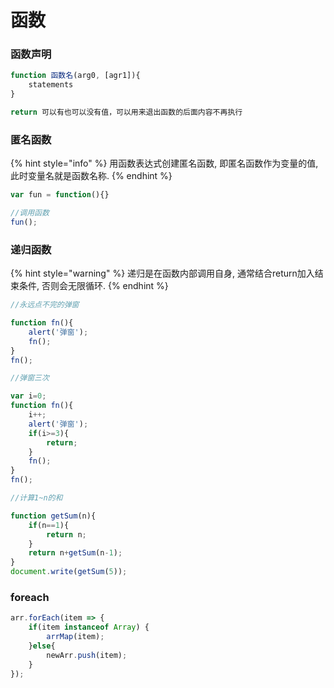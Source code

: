 # 函数

### **函数声明**

```javascript
function 函数名(arg0, [agr1]){
    statements
}

return 可以有也可以没有值，可以用来退出函数的后面内容不再执行
```

### 匿名函数

{% hint style="info" %}
用函数表达式创建匿名函数, 即匿名函数作为变量的值, 此时变量名就是函数名称.
{% endhint %}

```javascript
var fun = function(){}

//调用函数
fun();
```

### 递归函数

{% hint style="warning" %}
递归是在函数内部调用自身, 通常结合return加入结束条件, 否则会无限循环.
{% endhint %}

```javascript
//永远点不完的弹窗

function fn(){
    alert('弹窗');
    fn();
}
fn();
```

```javascript
//弹窗三次

var i=0;
function fn(){
    i++;
    alert('弹窗');
    if(i>=3){
        return;
    }
    fn();
}
fn();
```

```javascript
//计算1~n的和

function getSum(n){
    if(n==1){
        return n;
    }
    return n+getSum(n-1);
}
document.write(getSum(5));
```

### foreach

```javascript
arr.forEach(item => {
    if(item instanceof Array) {
        arrMap(item);
    }else{
        newArr.push(item);
    }
});
```

